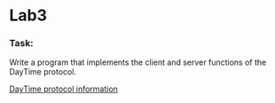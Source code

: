 # Lab3

### Task:

Write a program that implements the client and server functions of the DayTime protocol.

[DayTime protocol information](https://tools.ietf.org/html/rfc867)
